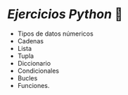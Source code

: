 # *Ejercicios Python* 🐍

* Tipos de datos númericos
* Cadenas
* Lista
* Tupla
* Diccionario
* Condicionales
* Bucles
* Funciones.
